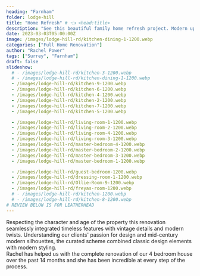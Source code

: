 ```yaml
---
heading: "Farnham"
folder: lodge-hill
title: "Home Refresh" # 👈 <head:title>
description: "See this beautiful family home refresh project. Modern updates and thoughtful styling transform everyday living spaces while maintaining comfort and functionality." # 👈 preview
date: 2023-03-03T05:00:00Z
image: /images/lodge-hill-rd/kitchen-dining-1-1200.webp
categories: ["Full Home Renovation"]
author: "Rachel Power"
tags: ["Surrey", "Farnham"]
draft: false
slideshow:
  # - /images/lodge-hill-rd/kitchen-3-1200.webp
  # - /images/lodge-hill-rd/kitchen-dining-1-1200.webp
  - /images/lodge-hill-rd/kitchen-9-1200.webp
  - /images/lodge-hill-rd/kitchen-6-1200.webp
  - /images/lodge-hill-rd/kitchen-4-1200.webp
  - /images/lodge-hill-rd/kitchen-2-1200.webp
  - /images/lodge-hill-rd/kitchen-7-1200.webp
  - /images/lodge-hill-rd/kitchen-5-1200.webp

  - /images/lodge-hill-rd/living-room-1-1200.webp
  - /images/lodge-hill-rd/living-room-2-1200.webp
  - /images/lodge-hill-rd/living-room-4-1200.webp
  - /images/lodge-hill-rd/living-room-3-1200.webp
  - /images/lodge-hill-rd/master-bedroom-4-1200.webp
  - /images/lodge-hill-rd/master-bedroom-2-1200.webp
  - /images/lodge-hill-rd/master-bedroom-3-1200.webp
  - /images/lodge-hill-rd/master-bedroom-1-1200.webp

  - /images/lodge-hill-rd/guest-bedroom-1200.webp
  - /images/lodge-hill-rd/dressing-room-1-1200.webp
  - /images/lodge-hill-rd/Ollie-Room-9-1200.webp
  - /images/lodge-hill-rd/freyas-room-1200.webp
  # - /images/lodge-hill-rd/kitchen-1200.webp
  # - /images/lodge-hill-rd/kitchen-8-1200.webp
# REVIEW BELOW IS FOR LEATHERHEAD
---
```


Respecting the character and age of the property this renovation seamlessly integrated timeless features with vintage details and modern twists.  Understanding our clients' passion for design and mid-century modern silhouettes, the curated scheme combined classic design elements with modern styling.  
<Testimonial link="https://www.houzz.co.uk/viewReview/2121237/rachel-power-design-review">
Rachel has helped us with the complete renovation of our 4 bedroom house over the past 14 months and she has been incredible at every step of the process.
</Testimonial>